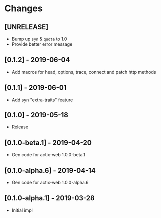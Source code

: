 # Changes

## [UNRELEASE]

* Bump up `syn` & `quote` to 1.0
* Provide better error message

## [0.1.2] - 2019-06-04

* Add macros for head, options, trace, connect and patch http methods

## [0.1.1] - 2019-06-01

* Add syn "extra-traits" feature

## [0.1.0] - 2019-05-18

* Release

## [0.1.0-beta.1] - 2019-04-20

* Gen code for actix-web 1.0.0-beta.1

## [0.1.0-alpha.6] - 2019-04-14

* Gen code for actix-web 1.0.0-alpha.6

## [0.1.0-alpha.1] - 2019-03-28

* Initial impl
